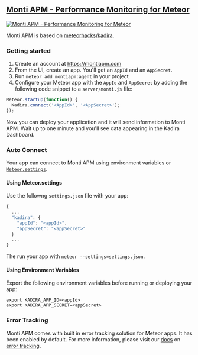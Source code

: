 ## [Monti APM - Performance Monitoring for Meteor](https://montiapm.com) 

[![Monti APM - Performance Monitoring for Meteor](https://i.cloudup.com/LwrCCa_RRE.png)](https://montiapm.com)

Monti APM is based on [meteorhacks/kadira](https://atmospherejs.com/meteorhacks/kadira).

### Getting started

1. Create an account at <https://montiapm.com>
2. From the UI, create an app. You'll get an `AppId` and an `AppSecret`.
3. Run `meteor add montiapm:agent` in your project
4. Configure your Meteor app with the `AppId` and `AppSecret` by adding the following code snippet to a `server/monti.js` file:

```js
Meteor.startup(function() {
  Kadira.connect('<AppId>', '<AppSecret>');
});
```

Now you can deploy your application and it will send information to Monti APM. Wait up to one minute and you'll see data appearing in the Kadira Dashboard.


### Auto Connect

Your app can connect to Monti APM using environment variables or [`Meteor.settings`](http://docs.meteor.com/#meteor_settings).

#### Using Meteor.settings
Use the followng `settings.json` file with your app:

```js
{
  ...
  "kadira": {
    "appId": "<appId>",
    "appSecret": "<appSecret>"
  }
  ...
}
```

The run your app with `meteor --settings=settings.json`.

#### Using Environment Variables

Export the following environment variables before running or deploying your app:

```
export KADIRA_APP_ID=<appId>
export KADIRA_APP_SECRET=<appSecret>
````

### Error Tracking

Monti APM comes with built in error tracking solution for Meteor apps. It has been enabled by default.
For more information, please visit our [docs](http://support.kadira.io/knowledgebase/topics/62637-error-tracking) on [error tracking](http://support.kadira.io/knowledgebase/topics/62637-error-tracking).
